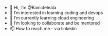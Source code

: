 - 👋 Hi, I’m @Bamideleala
- 👀 I’m interested in learning coding and devops
- 🌱 I’m currently learning cloud engineering
- 💞️ I’m looking to collaborate and be mentored
- 📫 How to reach me - via linkedin

<!---
Bamideleala/Bamideleala is a ✨ special ✨ repository because its `README.md` (this file) appears on your GitHub profile.
You can click the Preview link to take a look at your changes.
--->
